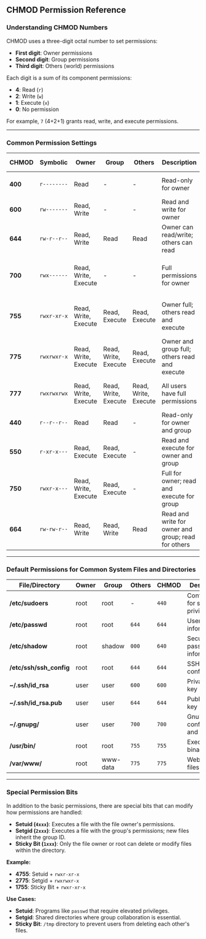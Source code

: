 ## CHMOD Permission Reference

### Understanding CHMOD Numbers

CHMOD uses a three-digit octal number to set permissions:

- **First digit**: Owner permissions
- **Second digit**: Group permissions
- **Third digit**: Others (world) permissions

Each digit is a sum of its component permissions:

- **4**: Read (`r`)
- **2**: Write (`w`)
- **1**: Execute (`x`)
- **0**: No permission

For example, `7` (4+2+1) grants read, write, and execute permissions.

---

### Common Permission Settings

| **CHMOD** | **Symbolic** | **Owner** | **Group** | **Others** | **Description** | **Common Use Cases** |
|-----------|--------------|-----------|-----------|------------|------------------|----------------------|
| **400**   | `r--------`  | Read      | -         | -          | Read-only for owner | Sensitive configuration files |
| **600**   | `rw-------`  | Read, Write | -       | -          | Read and write for owner | Private files (e.g., `~/.ssh/id_rsa`) |
| **644**   | `rw-r--r--`  | Read, Write | Read    | Read       | Owner can read/write; others can read | General configuration files (e.g., `/etc/passwd`) |
| **700**   | `rwx------`  | Read, Write, Execute | - | -          | Full permissions for owner | Executable scripts, personal directories (`~/bin`) |
| **755**   | `rwxr-xr-x`  | Read, Write, Execute | Read, Execute | Read, Execute | Owner full; others read and execute | System binaries (`/usr/bin`), shared directories |
| **775**   | `rwxrwxr-x`  | Read, Write, Execute | Read, Write, Execute | Read, Execute | Owner and group full; others read and execute | Collaborative directories (`/var/www`) |
| **777**   | `rwxrwxrwx`  | Read, Write, Execute | Read, Write, Execute | Read, Write, Execute | All users have full permissions | **Use with caution** (temporary permissions) |
| **440**   | `r--r--r--`  | Read      | Read      | -          | Read-only for owner and group | Shared read-only files |
| **550**   | `r-xr-x---`  | Read, Execute | Read, Execute | -          | Read and execute for owner and group | Shared executables |
| **750**   | `rwxr-x---`  | Read, Write, Execute | Read, Execute | -          | Full for owner; read and execute for group | Restricted shared directories |
| **664**   | `rw-rw-r--`  | Read, Write | Read, Write | Read       | Read and write for owner and group; read for others | Collaborative files |

---

### Default Permissions for Common System Files and Directories

| **File/Directory**     | **Owner** | **Group** | **Others** | **CHMOD** | **Description** |
|------------------------|-----------|-----------|------------|-----------|-----------------|
| **/etc/sudoers**       | root      | root      | -          | `440`     | Configuration for sudo privileges |
| **/etc/passwd**        | root      | root      | `644`      | `644`     | User account information |
| **/etc/shadow**        | root      | shadow     | `000`      | `640`     | Secure user password information |
| **/etc/ssh/ssh_config**| root      | root      | `644`      | `644`     | SSH client configuration |
| **~/.ssh/id_rsa**      | user      | user      | `600`      | `600`     | Private SSH key |
| **~/.ssh/id_rsa.pub**  | user      | user      | `644`      | `644`     | Public SSH key |
| **~/.gnupg/**          | user      | user      | `700`      | `700`     | GnuPG configuration and keys |
| **/usr/bin/**          | root      | root      | `755`      | `755`     | Executable binaries |
| **/var/www/**          | root      | www-data  | `775`      | `775`     | Web server files |

---

### Special Permission Bits

In addition to the basic permissions, there are special bits that can modify how permissions are handled:

- **Setuid (`4xxx`)**: Executes a file with the file owner's permissions.
- **Setgid (`2xxx`)**: Executes a file with the group's permissions; new files inherit the group ID.
- **Sticky Bit (`1xxx`)**: Only the file owner or root can delete or modify files within the directory.

**Example:**

- **4755**: Setuid + `rwxr-xr-x`
- **2775**: Setgid + `rwxrwxr-x`
- **1755**: Sticky Bit + `rwxr-xr-x`

**Use Cases:**

- **Setuid**: Programs like `passwd` that require elevated privileges.
- **Setgid**: Shared directories where group collaboration is essential.
- **Sticky Bit**: `/tmp` directory to prevent users from deleting each other's files.
